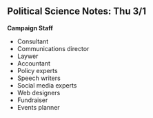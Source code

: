 Political Science Notes: Thu 3/1
--------------------------------

__Campaign Staff__
   + Consultant
   + Communications director
   + Laywer
   + Accountant
   + Policy experts
   + Speech writers
   + Social media experts
   + Web designers
   + Fundraiser
   + Events planner

